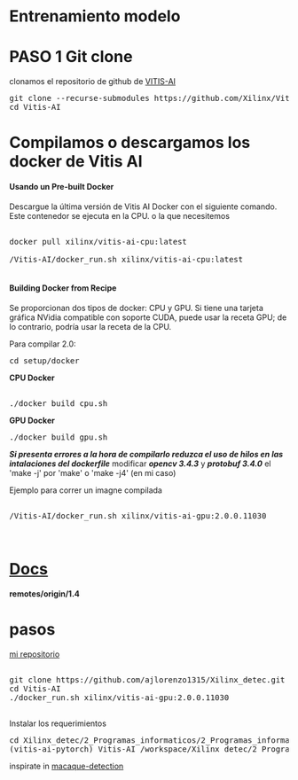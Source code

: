 # Entrenamiento modelo

# PASO 1 Git clone
 
clonamos el repositorio de github de [VITIS-AI](https://github.com/Xilinx/Vitis-AI/tree/master)

<pre>
git clone --recurse-submodules https://github.com/Xilinx/Vitis-AI  
cd Vitis-AI
</pre>

# Compilamos o descargamos los docker de Vitis AI


#### Usando un  Pre-built Docker

Descargue la última versión de Vitis AI Docker con el siguiente comando. Este contenedor se ejecuta en la CPU. o la que necesitemos
<pre>

docker pull xilinx/vitis-ai-cpu:latest  

/Vitis-AI/docker_run.sh xilinx/vitis-ai-cpu:latest

</pre>


#### Building Docker from Recipe


Se proporcionan dos tipos  de docker:  CPU y  GPU. Si tiene una tarjeta gráfica NVidia compatible con soporte CUDA, puede usar la receta GPU; de lo contrario, podría usar la receta de la CPU.


Para compilar 2.0:

<pre>
cd setup/docker
</pre>

**CPU Docker**

<pre>

./docker_build_cpu.sh
</pre>

**GPU Docker**

<pre>
./docker_build_gpu.sh
</pre>

***Si presenta errores a la hora de compilarlo reduzca el uso de hilos en las intalaciones del dockerfile***
modificar  ***opencv 3.4.3*** y ***protobuf 3.4.0***  el 'make -j' por  'make'  o 'make -j4' (en mi caso)


Ejemplo para correr un imagne compilada

<pre>

/Vitis-AI/docker_run.sh xilinx/vitis-ai-gpu:2.0.0.11030


</pre>


# [Docs](https://docs.xilinx.com/r/en-US/ug1414-vitis-ai)


**remotes/origin/1.4**

# pasos 

[mi repositorio](https://github.com/ajlorenzo1315/Xilinx_detec)

<pre>

git clone https://github.com/ajlorenzo1315/Xilinx_detec.git
cd Vitis-AI
./docker_run.sh xilinx/vitis-ai-gpu:2.0.0.11030

</pre>

Instalar los requerimientos

<pre>
cd Xilinx_detec/2_Programas_informaticos/2_Programas_informaticos
(vitis-ai-pytorch) Vitis-AI /workspace/Xilinx_detec/2_Programas_informaticos/2_Programas_informaticos > pip install -r requerement.txt 
</pre>

inspirate in [macaque-detection](https://github.com/gau-nernst/macaque-detection)